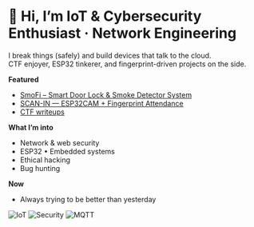 # 👋 Hi, I’m IoT & Cybersecurity Enthusiast · Network Engineering

I break things (safely) and build devices that talk to the cloud.  
CTF enjoyer, ESP32 tinkerer, and fingerprint-driven projects on the side.

**Featured**
- [SmoFi – Smart Door Lock & Smoke Detector System](https://github.com/ammarihsann/SmoFi_Smoke-Fingerprint-Doorlock)
- [SCAN-IN — ESP32CAM + Fingerprint Attendance](https://github.com/ammarihsann/SCAN-IN)
- [CTF writeups](https://github.com/ammarihsann/ctf-writeups)

**What I’m into**
- Network & web security  
- ESP32 • Embedded systems  
- Ethical hacking  
- Bug hunting  

**Now**
- Always trying to be better than yesterday

![IoT](https://img.shields.io/badge/IoT-ESP32-informational)
![Security](https://img.shields.io/badge/Cybersecurity-CTF-blue)
![MQTT](https://img.shields.io/badge/MQTT-TLS-lightgrey)
